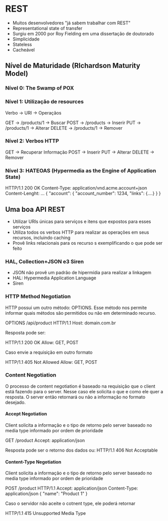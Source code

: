 # REST

- Muitos desenvolvedores "já sabem trabalhar com REST"
- Representational state of transfer
- Surgiu em 2000 por Roy Fielding em uma dissertação de doutorado
- Simplicidade
- Stateless
- Cacheável

## Nível de Maturidade (RIchardson Maturity Model)

### Nível 0: The Swamp of POX
### Nível 1: Utilização de resources

Verbo -> URI -> Operaçãos

GET		->	/products/1	->	Buscar
POST		->	/products	->	Inserir
PUT		->	/products/1	->	Alterar
DELETE	->	/products/1	->	Remover

### Nível 2: Verbos HTTP

GET		-> Recuperar Informação
POST		-> Inserir
PUT		-> Alterar
DELETE	-> Remover

### Nível 3: HATEOAS (Hypermedia as the Engine of Application State)

HTTP/1.1 200 OK
Content-Type: application/vnd.acme.account+json
Content-Lenght: ...
{
	"account": {
		"account_number": 1234,
		"links": {....}
	}
}

## Uma boa API REST

- Utilizar URIs únicas para serviços e itens que expostos para esses serviços
- Utiliza todos os verbos HTTP para realizar as operações em seus recursos, incluindo caching
- Provê links relacionais para os recurso s exemplificando o que pode ser feito

### HAL, Collection+JSON e3 Siren

- JSON não provê um padrão de hipermídia para realizar a linkagem
- HAL: Hypermedia Application Language
- Siren

### HTTP Method Negotiation

HTTP possui um outro método: OPTIONS. Esse método nos permite informar quais métodos são permitidos ou não em determinado recurso.

OPTIONS /api/product HTTP/1.1
Host: domain.com.br

Resposta pode ser:

HTTP/1.1 200 OK
Allow: GET, POST

Caso envie a requisição em outro formato

HTTP/1.1 405 Not Allowed
Allow: GET, POST

### Content Negotiation

O processo de content negotiation é baseado na requisição que o client está fazendo para o server. Nesse caso ele solicita o que e como ele quer a resposta.
O server então retornará ou não a informação no formato desejado.

#### Accept Negotiation

Client solicita a informação e o tipo de retorno pelo server baseado no media type informado por ordem de prioridade

GET /product
Accept: application/json

Resposta pode ser o retorno dos dados ou:
HTTP/1.1 406 Not Acceptable

#### Content-Type Negotiation

Client solicita a informação e o tipo de retorno pelo server baseado no media type informado por ordem de prioridade

POST /product HTTP/1.1
Accept: application/json
Content-Type: application/json
{
	"name": "Product 1"
}

Caso o servidor não aceite o cotnent type, ele poderá retornar

HTTP/1.1 415 Unsupported Media Type